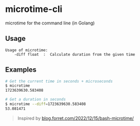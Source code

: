 # microtime-cli
microtime for the command line (in Golang)

## Usage

```
Usage of microtime:
    -diff float  :  Calculate duration from the given time
```

## Examples

```bash
# Get the current time in seconds + microseconds
$ microtime
1723639630.583408

# Get a duration in seconds
$ microtime --diff=1723639630.583408
53.081471
```
> Inspired by [blog.forret.com/2022/12/15/bash-microtime/](https://blog.forret.com/2022/12/15/bash-microtime/)